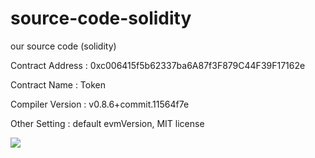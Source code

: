 # source-code-solidity
<p>our source code (solidity)</p>
<p>Contract Address : 0xc006415f5b62337ba6A87f3F879C44F39F17162e</p>
<p>Contract Name : Token</p>
<p>Compiler Version : v0.8.6+commit.11564f7e</p>
<p>Other Setting : default evmVersion, MIT license</p>
<p><img src="https://user-images.githubusercontent.com/95646786/146653346-88f98737-6149-4453-b627-a3954fa2a497.png"></p>
